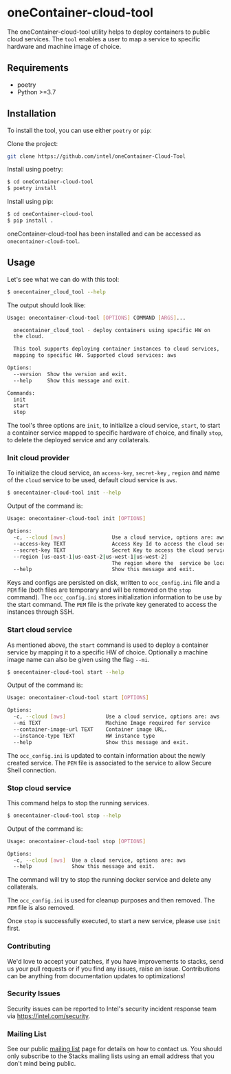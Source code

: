 # oneContainer-cloud-tool
The oneContainer-cloud-tool utility helps to deploy containers to public cloud services. The `tool` enables a user
to map a service to specific hardware and machine image of choice.

## Requirements

- poetry
- Python >=3.7

## Installation

To install the tool, you can use either `poetry` or `pip`:

Clone the project:

```bash
git clone https://github.com/intel/oneContainer-Cloud-Tool
```

Install using poetry:

```bash
$ cd oneContainer-cloud-tool
$ poetry install
```

Install using pip:

```bash
$ cd oneContainer-cloud-tool
$ pip install .
```

oneContainer-cloud-tool has been installed and can be accessed as `onecontainer-cloud-tool`.

## Usage

Let's see what we can do with this tool:

```bash
$ onecontainer_cloud_tool --help
```

The output should look like:

```bash
Usage: onecontainer-cloud-tool [OPTIONS] COMMAND [ARGS]...

  onecontainer_cloud_tool - deploy containers using specific HW on
  the cloud.

  This tool supports deploying container instances to cloud services,
  mapping to specific HW. Supported cloud services: aws

Options:
  --version  Show the version and exit.
  --help     Show this message and exit.

Commands:
  init
  start
  stop
```

The tool's three options are `init`, to initialize a cloud service, `start`, to start a container service mapped to specific hardware of choice, and finally `stop`, to delete the deployed service and any collaterals.

### Init cloud provider

To initialize the cloud service, an `access-key`, `secret-key` , `region` and name of the `cloud` service to be used, default cloud service is `aws`.

```bash
$ onecontainer-cloud-tool init --help
```

Output of the command is:

```bash
Usage: onecontainer-cloud-tool init [OPTIONS]

Options:
  -c, --cloud [aws]               Use a cloud service, options are: aws
  --access-key TEXT               Access Key Id to access the cloud service
  --secret-key TEXT               Secret Key to access the cloud service
  --region [us-east-1|us-east-2|us-west-1|us-west-2]
                                  The region where the  service be located
  --help                          Show this message and exit.
```

Keys and configs are persisted on disk, written to `occ_config.ini` file and a `PEM` file (both files are temporary and will be removed on the `stop` command).
The `occ_config.ini` stores initialization information to be use by the start command.
The `PEM` file is the private key generated to access the instances through SSH.

### Start cloud service

As mentioned above, the `start` command is used to deploy a container service by mapping it to a specific HW of choice. Optionally a machine image name can also be given using the flag `--mi`.

```bash
$ onecontainer-cloud-tool start --help
```

Output of the command is:

```bash
Usage: onecontainer-cloud-tool start [OPTIONS]

Options:
  -c, --cloud [aws]             Use a cloud service, options are: aws
  --mi TEXT                     Machine Image required for service
  --container-image-url TEXT    Container image URL.
  --instance-type TEXT          HW instance type
  --help                        Show this message and exit.
```

The `occ_config.ini` is updated to contain information about the newly created service.
The `PEM` file is associated to the service to allow Secure Shell connection.

### Stop cloud service

This command helps to stop the running services.

```bash
$ onecontainer-cloud-tool stop --help
```

Output of the command is:

```bash
Usage: onecontainer-cloud-tool stop [OPTIONS]

Options:
  -c, --cloud [aws]  Use a cloud service, options are: aws
  --help             Show this message and exit.
```
The command will try to stop the running docker service and delete any collaterals.

The `occ_config.ini` is used for cleanup purposes and then removed. 
The `PEM` file is also removed.

Once `stop` is successfully executed, to start a new service, please use `init` first.

### Contributing

We'd love to accept your patches, if you have improvements to stacks, send us your pull requests or if you find any issues, raise an issue. Contributions can be anything from documentation updates to optimizations!

### Security Issues

Security issues can be reported to Intel's security incident response team via https://intel.com/security.

### Mailing List

See our public [mailing list](https://lists.01.org/mailman/listinfo/stacks) page for details on how to contact us. You should only subscribe to the Stacks mailing lists using an email address that you don't mind being public.

